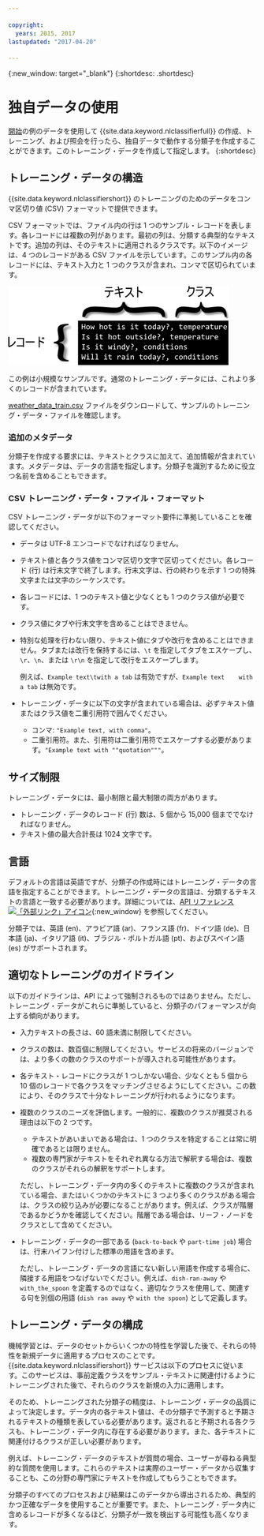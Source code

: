 ```yaml
---

copyright:
  years: 2015, 2017
lastupdated: "2017-04-20"

---
```


{:new_window: target="_blank"}
{:shortdesc: .shortdesc}

# 独自データの使用
[開始](/doc/natural-language-classifier/getting-started.html)の例のデータを使用して {{site.data.keyword.nlclassifierfull}} の作成、トレーニング、および照会を行ったら、独自データで動作する分類子を作成することができます。このトレーニング・データを作成して指定します。
{:shortdesc}

## トレーニング・データの構造
{{site.data.keyword.nlclassifiershort}} のトレーニングのためのデータをコンマ区切り値 (CSV) フォーマットで提供できます。

CSV フォーマットでは、ファイル内の行は 1 つのサンプル・レコードを表します。各レコードには複数の列があります。最初の列は、分類する典型的なテキストです。追加の列は、そのテキストに適用されるクラスです。以下のイメージは、4 つのレコードがある CSV ファイルを示しています。このサンプル内の各レコードには、テキスト入力と 1 つのクラスが含まれ、コンマで区切られています。

![](images/train_sample.png)

この例は小規模なサンプルです。通常のトレーニング・データには、これより多くのレコードが含まれています。

<a target="_blank" href="https://watson-developer-cloud.github.io/doc-tutorial-downloads/natural-language-classifier/weather_data_train.csv" download="weather_data_train.csv">weather_data_train.csv</a> ファイルをダウンロードして、サンプルのトレーニング・データ・ファイルを確認します。

### 追加のメタデータ

分類子を作成する要求には、テキストとクラスに加えて、追加情報が含まれています。メタデータは、データの言語を指定します。分類子を識別するために役立つ名前を含めることもできます。

### CSV トレーニング・データ・ファイル・フォーマット

CSV トレーニング・データが以下のフォーマット要件に準拠していることを確認してください。

- データは UTF-8 エンコードでなければなりません。
- テキスト値と各クラス値をコンマ区切り文字で区切ってください。各レコード (行) は行末文字で終了します。行末文字は、行の終わりを示す 1 つの特殊文字または文字のシーケンスです。
- 各レコードには、1 つのテキスト値と少なくとも 1 つのクラス値が必要です。
- クラス値にタブや行末文字を含めることはできません。
- 特別な処理を行わない限り、テキスト値にタブや改行を含めることはできません。タブまたは改行を保持するには、`\t` を指定してタブをエスケープし、`\r`、`\n`、または `\r\n` を指定して改行をエスケープします。

	例えば、`Example text\twith a tab` は有効ですが、`Example text    with a tab` は無効です。
- トレーニング・データに以下の文字が含まれている場合は、必ずテキスト値またはクラス値を二重引用符で囲んでください。
	- コンマ: `"Example text, with comma"`。
	- 二重引用符。また、引用符は二重引用符でエスケープする必要があります。`"Example text with ""quotation"""`。

## サイズ制限
トレーニング・データには、最小制限と最大制限の両方があります。

-   トレーニング・データのレコード (行) 数は、5 個から 15,000 個まででなければなりません。
-   テキスト値の最大合計長は 1024 文字です。

## 言語
デフォルトの言語は英語ですが、分類子の作成時にはトレーニング・データの言語を指定することができます。トレーニング・データの言語は、分類するテキストの言語と一致する必要があります。詳細については、[API リファレンス ![「外部リンク」アイコン](../../icons/launch-glyph.svg "「外部リンク」アイコン")](http://www.ibm.com/watson/developercloud/natural-language-classifier/api/v1/){:new_window} を参照してください。

分類子では、英語 (en)、アラビア語 (ar)、フランス語 (fr)、ドイツ語 (de)、日本語 (ja)、イタリア語 (it)、ブラジル・ポルトガル語 (pt)、およびスペイン語 (es) がサポートされます。

## 適切なトレーニングのガイドライン
以下のガイドラインは、API によって強制されるものではありません。ただし、トレーニング・データがこれらに準拠していると、分類子のパフォーマンスが向上する傾向があります。

- 入力テキストの長さは、60 語未満に制限してください。
- クラスの数は、数百個に制限してください。サービスの将来のバージョンでは、より多くの数のクラスのサポートが導入される可能性があります。
- 各テキスト・レコードにクラスが 1 つしかない場合、少なくとも 5 個から 10 個のレコードで各クラスをマッチングさせるようにしてください。この数により、そのクラスで十分なトレーニングが行われるようになります。
- 複数のクラスのニーズを評価します。一般的に、複数のクラスが推奨される理由は以下の 2 つです。
	- テキストがあいまいである場合は、1 つのクラスを特定することは常に明確であるとは限りません。
	- 複数の専門家がテキストをそれぞれ異なる方法で解釈する場合は、複数のクラスがそれらの解釈をサポートします。

	ただし、トレーニング・データ内の多くのテキストに複数のクラスが含まれている場合、またはいくつかのテキストに 3 つより多くのクラスがある場合は、クラスの絞り込みが必要になることがあります。例えば、クラスが階層であるかどうかを確認してください。階層である場合は、リーフ・ノードをクラスとして含めてください。
-  トレーニング・データの一部である (`back-to-back` や `part-time job`) 場合は、行末ハイフン付けした標準の用語を含めます。

	ただし、トレーニング・データの言語にない新しい用語を作成する場合に、隣接する用語をつなげないでください。例えば、`dish-ran-away` や `with_the_spoon` を定義するのではなく、適切なクラスを使用して、関連する句を別個の用語 (`dish ran away` や `with the spoon`) として定義します。

## トレーニング・データの構成
機械学習とは、データのセットからいくつかの特性を学習した後で、それらの特性を新規データに適用するプロセスのことです。{{site.data.keyword.nlclassifiershort}} サービスは以下のプロセスに従います。このサービスは、事前定義クラスをサンプル・テキストに関連付けるようにトレーニングされた後で、それらのクラスを新規の入力に適用します。

そのため、トレーニングされた分類子の精度は、トレーニング・データの品質によって決定します。データ内の各テキスト値は、その分類子で予測すると予期されるテキストの種類を表している必要があります。返されると予期される各クラスも、トレーニング・データ内に存在する必要があります。また、各テキストに関連付けるクラスが正しい必要があります。

例えば、トレーニング・データのテキストが質問の場合、ユーザーが尋ねる典型的な質問を使用します。これらのテキストは実際のユーザー・データから収集することも、この分野の専門家にテキストを作成してもらうこともできます。

分類子のすべてのプロセスおよび結果はこのデータから導出されるため、典型的かつ正確なデータを使用することが重要です。また、トレーニング・データ内に含めるレコードが多くなるほど、分類子が一致を検出する可能性も高くなります。

